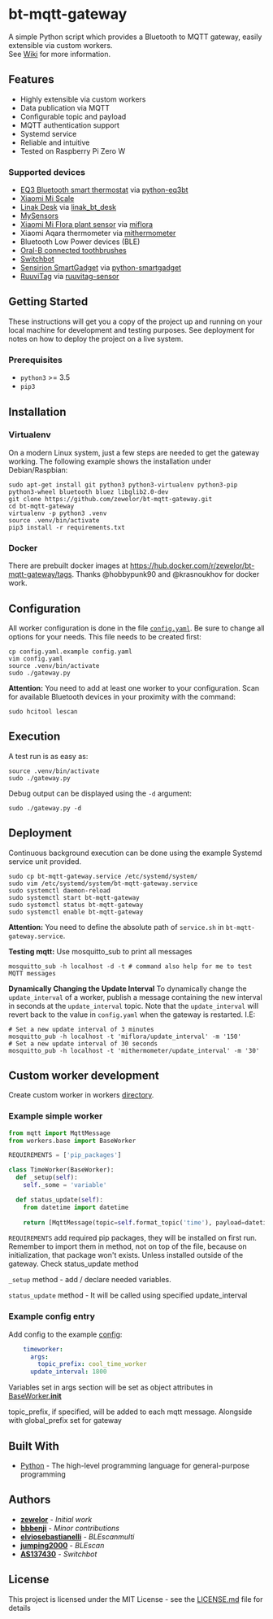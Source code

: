 # bt-mqtt-gateway

A simple Python script which provides a Bluetooth to MQTT gateway, easily extensible via custom workers.  
See [Wiki](https://github.com/zewelor/bt-mqtt-gateway/wiki) for more information.

## Features

* Highly extensible via custom workers
* Data publication via MQTT
* Configurable topic and payload
* MQTT authentication support
* Systemd service
* Reliable and intuitive
* Tested on Raspberry Pi Zero W

### Supported devices

* [EQ3 Bluetooth smart thermostat](http://www.eq-3.com/products/eqiva/bluetooth-smart-radiator-thermostat.html) via [python-eq3bt](https://github.com/rytilahti/python-eq3bt)
* [Xiaomi Mi Scale](http://www.mi.com/en/scale/)
* [Linak Desk](https://www.linak.com/business-areas/desks/office-desks/) via [linak_bt_desk](https://github.com/zewelor/linak_bt_desk)
* [MySensors](https://www.mysensors.org/)
* [Xiaomi Mi Flora plant sensor](https://xiaomi-mi.com/sockets-and-sensors/xiaomi-huahuacaocao-flower-care-smart-monitor/) via [miflora](https://github.com/open-homeautomation/miflora)
* Xiaomi Aqara thermometer via [mithermometer](https://github.com/hobbypunk90/mithermometer)
* Bluetooth Low Power devices (BLE)
* [Oral-B connected toothbrushes](https://oralb.com/en-us/products#viewtype:gridview/facets:feature=feature-bluetooth-connectivity/category:products/page:0/sortby:Featured-Sort/productsdisplayed:undefined/promotilesenabled:undefined/cwidth:3/pscroll:)
* [Switchbot](https://www.switch-bot.com/)
* [Sensirion SmartGadget](https://www.sensirion.com/en/environmental-sensors/humidity-sensors/development-kit/) via [python-smartgadget](https://github.com/merll/python-smartgadget)
* [RuuviTag](https://ruuvi.com/ruuvitag-specs/) via [ruuvitag-sensor](https://github.com/ttu/ruuvitag-sensor)

## Getting Started

These instructions will get you a copy of the project up and running on your local machine for development and testing purposes. See deployment for notes on how to deploy the project on a live system.

### Prerequisites

* `python3` >= 3.5
* `pip3`

## Installation

### Virtualenv
On a modern Linux system, just a few steps are needed to get the gateway working.
The following example shows the installation under Debian/Raspbian:

```shell
sudo apt-get install git python3 python3-virtualenv python3-pip python3-wheel bluetooth bluez libglib2.0-dev
git clone https://github.com/zewelor/bt-mqtt-gateway.git
cd bt-mqtt-gateway
virtualenv -p python3 .venv
source .venv/bin/activate
pip3 install -r requirements.txt
```

### Docker
There are prebuilt docker images at https://hub.docker.com/r/zewelor/bt-mqtt-gateway/tags. 
Thanks @hobbypunk90 and @krasnoukhov for docker work.

## Configuration

All worker configuration is done in the file [`config.yaml`](config.yaml.example).
Be sure to change all options for your needs.
This file needs to be created first:

```shell
cp config.yaml.example config.yaml
vim config.yaml
source .venv/bin/activate
sudo ./gateway.py
```

**Attention:**
You need to add at least one worker to your configuration.
Scan for available Bluetooth devices in your proximity with the command:

```shell
sudo hcitool lescan
```

## Execution

A test run is as easy as:

```shell
source .venv/bin/activate
sudo ./gateway.py
```

Debug output can be displayed using the `-d` argument:

```shell
sudo ./gateway.py -d
```

## Deployment

Continuous background execution can be done using the example Systemd service unit provided.
   
```shell
sudo cp bt-mqtt-gateway.service /etc/systemd/system/
sudo vim /etc/systemd/system/bt-mqtt-gateway.service
sudo systemctl daemon-reload
sudo systemctl start bt-mqtt-gateway
sudo systemctl status bt-mqtt-gateway
sudo systemctl enable bt-mqtt-gateway
```

**Attention:**
You need to define the absolute path of `service.sh` in `bt-mqtt-gateway.service`.

**Testing mqtt:**
Use mosquitto_sub to print all messages
```
mosquitto_sub -h localhost -d -t # command also help for me to test MQTT messages
```

**Dynamically Changing the Update Interval**
To dynamically change the `update_interval` of a worker, publish a message containing the new interval in seconds at the `update_interval` topic. Note that the `update_interval` will revert back to the value in `config.yaml` when the gateway is restarted.
I.E:
```
# Set a new update interval of 3 minutes
mosquitto_pub -h localhost -t 'miflora/update_interval' -m '150'
# Set a new update interval of 30 seconds
mosquitto_pub -h localhost -t 'mithermometer/update_interval' -m '30'
```

## Custom worker development

Create custom worker in workers [directory](https://github.com/zewelor/bt-mqtt-gateway/tree/master/workers). 

### Example simple worker

```python
from mqtt import MqttMessage
from workers.base import BaseWorker

REQUIREMENTS = ['pip_packages']

class TimeWorker(BaseWorker):
  def _setup(self):
    self._some = 'variable'

  def status_update(self):
    from datetime import datetime
    
    return [MqttMessage(topic=self.format_topic('time'), payload=datetime.now())]
```

`REQUIREMENTS` add required pip packages, they will be installed on first run. Remember to import them in method, not on top of the file, because on initialization, that package won't exists. Unless installed outside of the gateway. Check status_update method
 
`_setup` method - add / declare needed variables.

`status_update` method - It will be called using specified update_interval
 
### Example config entry

Add config to the example [config](https://github.com/zewelor/bt-mqtt-gateway/blob/master/config.yaml.example):

```yaml
    timeworker:
      args:
        topic_prefix: cool_time_worker
      update_interval: 1800
```

Variables set in args section will be set as object attributes in [BaseWorker.__init__](https://github.com/zewelor/bt-mqtt-gateway/blob/master/workers/base.py#L2)

topic_prefix, if specified, will be added to each mqtt message. Alongside with global_prefix set for gateway

## Built With

* [Python](https://www.python.org/) - The high-level programming language for general-purpose programming

## Authors

* [**zewelor**](https://github.com/zewelor) - *Initial work*
* [**bbbenji**](https://github.com/bbbenji) - *Minor contributions*
* [**elviosebastianelli**](https://github.com/elviosebastianelli) - *BLEscanmulti*
* [**jumping2000**](https://github.com/jumping2000) - *BLEscan*
* [**AS137430**](https://github.com/AS137430) - *Switchbot*


## License

This project is licensed under the MIT License - see the [LICENSE.md](LICENSE.md) file for details
